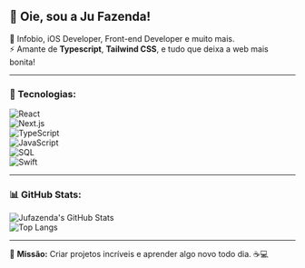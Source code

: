 ## 👋 Oie, sou a Ju Fazenda! 

💉 Infobio, iOS Developer, Front-end Developer e muito mais.  
⚡ Amante de **Typescript**, **Tailwind CSS**, e tudo que deixa a web mais bonita!  

---

### 🔧 Tecnologias:

![React](https://img.shields.io/badge/-React-61DAFB?style=for-the-badge&logo=react&logoColor=black)  
![Next.js](https://img.shields.io/badge/-Next.js-000000?style=for-the-badge&logo=next.js&logoColor=white)  
![TypeScript](https://img.shields.io/badge/-TypeScript-3178C6?style=for-the-badge&logo=typescript&logoColor=white)  
![JavaScript](https://img.shields.io/badge/-JavaScript-F7DF1E?style=for-the-badge&logo=javascript&logoColor=black)  
![SQL](https://img.shields.io/badge/-SQL-4479A1?style=for-the-badge&logo=mysql&logoColor=white)  
![Swift](https://img.shields.io/badge/-Swift-FA7343?style=for-the-badge&logo=swift&logoColor=white)  

---

### 📊 GitHub Stats:

![Jufazenda's GitHub Stats](https://github-readme-stats.vercel.app/api?username=jufazenda&show_icons=true&theme=radical)  
![Top Langs](https://github-readme-stats.vercel.app/api/top-langs/?username=jufazenda&layout=compact&theme=radical)  

---

🎯 **Missão:** Criar projetos incríveis e aprender algo novo todo dia. ☕💻  
